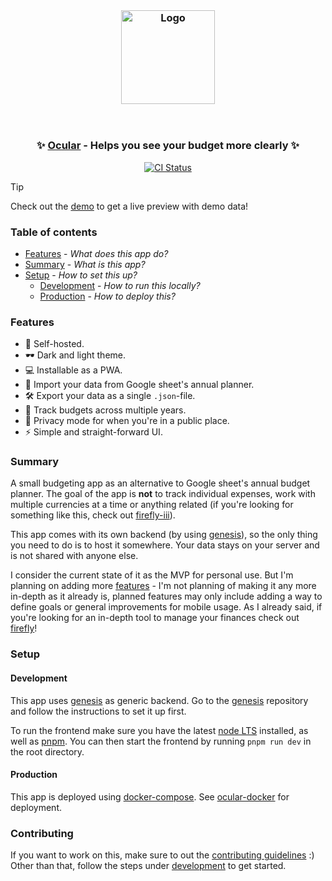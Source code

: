 <br/>

<h3 align="center">
  <img src="https://github.com/simonwep/ocular/assets/30767528/2cbd76cd-adfb-4183-a69a-15784c4dccb6" alt="Logo" height="150">
</h3>

<br/>

<h3 align="center">
  ✨ <a href="https://budget.reinisch.io">Ocular</a> - Helps you see your budget more clearly ✨
</h3>

<p align="center">
  <a href="https://github.com/Simonwep/ocular/actions?query=workflow%3ACI"><img
     alt="CI Status"
     src="https://github.com/Simonwep/ocular/workflows/CI/badge.svg"/></a>
</p>

> [!TIP]
> Check out the [demo](https://ocular.reinisch.io#demo) to get a live preview with demo data!

### Table of contents

* [Features](#features) - _What does this app do?_
* [Summary](#summary) - _What is this app?_
* [Setup](#setup) - _How to set this up?_
  * [Development](#development) - _How to run this locally?_
  * [Production](#production) - _How to deploy this?_

### Features

- 🦾 Self-hosted.
- 🕶️ Dark and light theme.
- 💻 Installable as a PWA.
- 🔼 Import your data from Google sheet's annual planner.
- 🛠️ Export your data as a single `.json`-file.
- 🎇 Track budgets across multiple years.
- 🙈 Privacy mode for when you're in a public place.
- ⚡️ Simple and straight-forward UI.

### Summary

A small budgeting app as an alternative to Google sheet's annual budget planner.
The goal of the app is **not** to track individual expenses, work with multiple currencies at a time or anything related (if you're looking for something like this, check out [firefly-iii](https://www.firefly-iii.org/)).

This app comes with its own backend (by using [genesis](https://github.com/simonwep/genesis)), so the only thing you need to do is to host it somewhere.
Your data stays on your server and is not shared with anyone else.

I consider the current state of it as the MVP for personal use.
But I'm planning on adding more [features](https://github.com/Simonwep/ocular/issues) - I'm not planning of making it any more in-depth as it already is, planned features may only include adding a way to define goals or general improvements for mobile usage.
As I already said, if you're looking for an in-depth tool to manage your finances check out [firefly](https://www.firefly-iii.org/)!

### Setup

#### Development

This app uses [genesis](https://github.com/simonwep/genesis) as generic backend.
Go to the [genesis](https://github.com/simonwep/genesis) repository and follow the instructions to set it up first.

To run the frontend make sure you have the latest [node LTS](https://nodejs.org/en/) installed, as well as [pnpm](https://pnpm.io/).
You can then start the frontend by running `pnpm run dev` in the root directory.

#### Production

This app is deployed using [docker-compose](https://docs.docker.com/compose/).
See [ocular-docker](https://github.com/simonwep/ocular-docker) for deployment.

### Contributing

If you want to work on this, make sure to out the [contributing guidelines](CONTRIBUTING.md) :)
Other than that, follow the steps under [development](#development) to get started.

